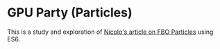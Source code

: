 # GPU Party (Particles)
This is a study and exploration of [Nicolo's article on FBO Particles](https://barradeau.com/blog/?p=621) using ES6. 
